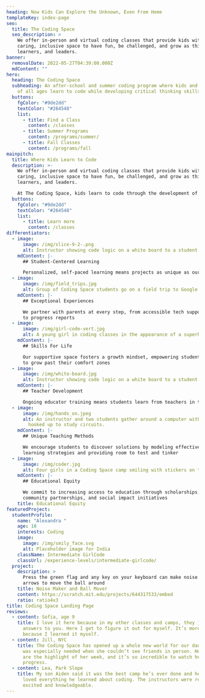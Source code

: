 ```yaml
---
heading: Now Kids Can Explore the Unknown, Even From Home
templateKey: index-page
seo:
  title: The Coding Space
  seo_description: >
    We offer in-person and virtual coding classes that provide kids with a
    caring, inclusive space to have fun, be challenged, and grow as thinkers,
    learners, and leaders.
banner:
  removalDate: 2022-05-27T04:39:00.000Z
  mdContent: ""
hero:
  heading: The Coding Space
  subheading: ​​An after-school and summer coding program where kids and students
    of all ages learn to code while developing critical thinking skills.
  buttons:
    fgColor: "#9de2dd"
    textColor: "#264548"
    list:
      - title: Find a Class
        content: /classes
      - title: Summer Programs
        content: /programs/summer/
      - title: Fall Classes
        content: /programs/fall
mainpitch:
  title: Where Kids Learn to Code
  description: >-
    We offer in-person and virtual coding classes that provide kids with a
    caring, inclusive space to have fun, be challenged, and grow as thinkers,
    learners, and leaders.

    At The Coding Space, kids learn to code through the development of computational thinking skills, intellectual confidence, self-expression, and independence.
  buttons:
    fgColor: "#9de2dd"
    textColor: "#264548"
    list:
      - title: Learn more
        content: /classes
differentiators:
  - image:
      image: /img/slice-9-2-.png
      alt: Instructor showing code logic on a white board to a student
    mdContent: |-
      ## Student-Centered Learning

      Personalized, self-paced learning means projects as unique as our students
  - image:
      image: /img/field_trips.jpg
      alt: Group of Coding Space students go on a field trip to Google office in NYC
    mdContent: |-
      ## Exceptional Experiences

      We partner with parents at every step, from accessible tech support
      to progress reports
  - image:
      image: /img/girl-code-vert.jpg
      alt: A young girl in coding classes in the appearance of a superhero.
    mdContent: |-
      ## Skills For Life

      Our supportive space fosters a growth mindset, empowering students
      to grow past their comfort zones
  - image:
      image: /img/white-board.jpg
      alt: Instructor showing code logic on a white board to a student
    mdContent: |-
      ## Teacher Development

      Ongoing educator training means students learn from teachers in the know
  - image:
      image: /img/hands_on.jpeg
      alt: An instructor and two students gather around a computer with electronics
        hooked up to study circuits.
    mdContent: |-
      ## Unique Teaching Methods

      We encourage students to discover solutions by modeling effective
      learning strategies and providing room to test and tinker
  - image:
      image: /img/coder.jpg
      alt: Four girls in a Coding Space camp smiling with stickers on their faces
    mdContent: |-
      ## Educational Equity

      We commit to increasing access to education through scholarships,
      community partnerships, and social impact initiatives
    title: Educational Equity
featuredProject:
  studentProfile:
    name: "Alexandra "
    age: 10
    interests: Coding
    image:
      image: /img/smily_face.svg
      alt: Placeholder image for India
    className: Intermediate GirlCode
    classUrl: /experience-levels/intermediate-girlcode/
  project:
    description: >
      Press the green flag and any key on your keyboard can make noise. Use the
      arrows to move the ball around
    title: Noise Maker and Ball Mover
    content: https://scratch.mit.edu/projects/644317533/embed
    ratio: ratio4x3
title: Coding Space Landing Page
reviews:
  - content: Sofia, age 9
    title: I love it here because in my other classes and camps, they just give the
      answers to you. Here I get to figure it out for myself. It’s more exciting
      because I learned it myself.
  - content: Jill, NYC
    title: The Coding Space has opened up a whole new world for our daughter, which
      was especially needed when she couldn’t see friends in person. Her classes
      are the highlight of her week, and it’s so incredible to watch her
      progress.
  - content: Lea, Park Slope
    title: My son Aiden said it was the best camp he’s ever done and he absolutely
      loved everything he learned about coding. The instructors were really
      excited and knowledgeable.
---
```


